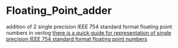 # Floating_Point_adder
addition of 2 single precision IEEE 754 standard format floating point numbers in verilog 
[there is a quick guide for representation of  single precision IEEE 754 standard format floating point numbers](main/image.png)

